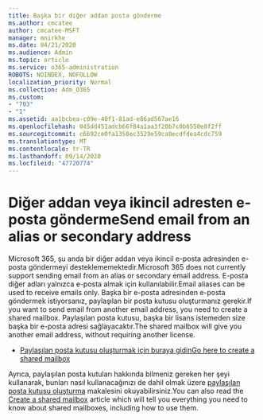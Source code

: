 ```yaml
---
title: Başka bir diğer addan posta gönderme
ms.author: cmcatee
author: cmcatee-MSFT
manager: mnirkhe
ms.date: 04/21/2020
ms.audience: Admin
ms.topic: article
ms.service: o365-administration
ROBOTS: NOINDEX, NOFOLLOW
localization_priority: Normal
ms.collection: Adm_O365
ms.custom:
- "703"
- "1"
ms.assetid: aa1bcbea-c09e-40f1-81ad-e86ad567ae16
ms.openlocfilehash: 045dd451adcb66f84a1aa3f20b7c0b6550e8f2ff
ms.sourcegitcommit: c6692ce0fa1358ec3529e59ca0ecdfdea4cdc759
ms.translationtype: MT
ms.contentlocale: tr-TR
ms.lasthandoff: 09/14/2020
ms.locfileid: "47720774"
---
```

# <a name="send-email-from-an-alias-or-secondary-address"></a><span data-ttu-id="fba87-102">Diğer addan veya ikincil adresten e-posta gönderme</span><span class="sxs-lookup"><span data-stu-id="fba87-102">Send email from an alias or secondary address</span></span>

<span data-ttu-id="fba87-103">Microsoft 365, şu anda bir diğer addan veya ikincil e-posta adresinden e-posta göndermeyi desteklememektedir.</span><span class="sxs-lookup"><span data-stu-id="fba87-103">Microsoft 365 does not currently support sending email from an alias or secondary email address.</span></span> <span data-ttu-id="fba87-104">E-posta diğer adları yalnızca e-posta almak için kullanılabilir.</span><span class="sxs-lookup"><span data-stu-id="fba87-104">Email aliases can be used to receive emails only.</span></span> <span data-ttu-id="fba87-105">Başka bir e-posta adresinden e-posta göndermek istiyorsanız, paylaşılan bir posta kutusu oluşturmanız gerekir.</span><span class="sxs-lookup"><span data-stu-id="fba87-105">If you want to send email from another email address, you need to create a shared mailbox.</span></span> <span data-ttu-id="fba87-106">Paylaşılan posta kutusu, başka bir lisans istemeden size başka bir e-posta adresi sağlayacaktır.</span><span class="sxs-lookup"><span data-stu-id="fba87-106">The shared mailbox will give you another email address, without requiring another license.</span></span>
  
- [<span data-ttu-id="fba87-107">Paylaşılan posta kutusu oluşturmak için buraya gidin</span><span class="sxs-lookup"><span data-stu-id="fba87-107">Go here to create a shared mailbox</span></span>](https://portal.office.com/AdminPortal/Home#/AssistedGuide/addemailoptions)

<span data-ttu-id="fba87-108">Ayrıca, paylaşılan posta kutuları hakkında bilmeniz gereken her şeyi kullanarak, bunları nasıl kullanacağınızı de dahil olmak üzere [paylaşılan posta kutusu oluşturma](https://docs.microsoft.com/microsoft-365/admin/email/create-a-shared-mailbox) makalesini okuyabilirsiniz.</span><span class="sxs-lookup"><span data-stu-id="fba87-108">You can also read the [Create a shared mailbox](https://docs.microsoft.com/microsoft-365/admin/email/create-a-shared-mailbox) article which will tell you everything you need to know about shared mailboxes, including how to use them.</span></span>